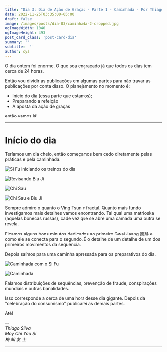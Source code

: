 ```yaml
---
title: "Dia 3: Dia de Ação de Graças - Parte 1 - Caminhada - Por Thiago Silva"
date: 2022-11-25T03:35:00-05:00
draft: false
image: /images/posts/dia-03/caminhada-2-cropped.jpg
ogImageWidth: 1040
ogImageHeight: 493
post_card_class: 'post-card-dia'
summary: ''
subtitle:  ''
author: cys
---
```


O dia ontem foi enorme. O que soa engraçado já que todos os dias tem cerca de 24 horas.

Então vou dividir as publicações em algumas partes para não travar as publicações por conta disso. O planejamento no momento é:
 - Início  do dia (essa parte que estamos);
 - Preparando a refeição
 - A aposta da ação de graças

então vamos lá!

***

# Início  do dia

Teríamos um dia cheio, então começamos bem cedo diretamente pelas práticas e pela caminhada.

![Si Fu iniciando os treinos do dia](/images/posts/dia-03/treino-matinal-si-fu-explicando.jpg)

![Revisando Biu Ji](/images/posts/dia-03/treino-matinal-detalhes-biu-ji.jpg)

![Chi Sau](/images/posts/dia-03/treino-matinal-chi-sau-2.jpg)

![Chi Sau e Biu Ji](/images/posts/dia-03/treino-matinal-chi-sau.jpg)

Sempre admiro o quanto o Ving Tsun é fractal. Quanto mais fundo investigamos mais detalhes vamos encontrando. Tal qual uma matrioska (aquelas bonecas russas), cade vez que se abre uma camada uma outra se revela.

Ficamos alguns bons minutos dedicados ao primeiro Gwai Jaang 跪踭 e como ele se conecta para o segundo. É o detalhe de um detalhe de um dos primeiros movimentos da sequência.

Depois saímos para uma caminha apressada para os preparativos do dia.  

![Caminhada com o Si Fu](/images/posts/dia-03/caminhada-1.jpg)

![Caminhada](/images/posts/dia-03/caminhada-2.jpg)

Falamos distribuições de sequências, prevenção de fraude, conspirações mundiais e outras banalidades.

Isso corresponde a cerca de uma hora desse dia gigante. Depois da "celebração do consumismo" publicarei as demais partes.

Até!

--  
_Thiago Silva_  
_Moy Chi Yau Si_  
_梅 知 友 士_

***

